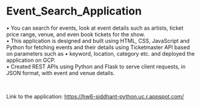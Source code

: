# Event_Search_Application

• You can search for events, look at event details such as artists, ticket price range, venue, and even book tickets for the show. 
<br>
• This application is designed and built using HTML, CSS, JavaScript and Python for fetching events and their details using Ticketmaster API based on parameters such as • keyword, location, category etc. and deployed the application on GCP.
<br>
• Created REST APIs using Python and Flask to serve client requests, in JSON format, with event and venue details.

<br>

Link to the application: https://hw6-siddhant-python.uc.r.appspot.com/

